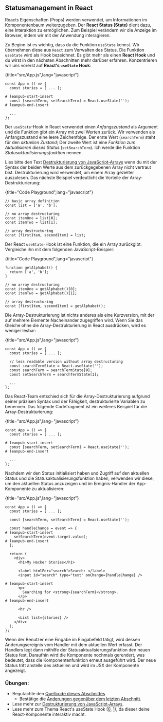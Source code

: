 ## Statusmanagement in React

Reacts Eigenschaften (Props) werden verwendet, um Informationen im Komponentenbaum weiterzugeben. Der **React Status (State)** dient dazu, eine Interaktion zu ermöglichen. Zum Beispiel verändern wir die Anzeige im Browser, indem wir mit der Anwendung interagieren.

Zu Beginn ist es wichtig, dass du die Funktion `useState` kennst. Wir übernehmen diese aus `React` zum Verwalten des Status. Die Funktion `useState` wird als Hook bezeichnet. Es gibt mehr als einen **React Hook** und du wirst in den nächsten Abschnitten mehr darüber erfahren. Konzentrieren wir uns vorerst auf **React's `useState` Hook**:

{title="src/App.js",lang="javascript"}
~~~~~~~
const App = () => {
  const stories = [ ... ];

# leanpub-start-insert
  const [searchTerm, setSearchTerm] = React.useState('');
# leanpub-end-insert

  ...
};
~~~~~~~

Der `useState`-Hook in React verwendet einen *Anfangszustand* als Argument und die Funktion gibt ein Array mit zwei Werten zurück. Wir verwenden als Anfangszustand eine leere Zeichenfolge. Der erste Wert (`searchTerm`) steht für den *aktuellen Zustand*; Der zweite Wert ist eine *Funktion zum Aktualisieren dieses Status* (`setSearchTerm`). Ich werde die Funktion *Statusaktualisierungsfunktion* nennen.

Lies bitte den Text [Destrukturierung von JavaScript-Arrays](https://developer.mozilla.org/de/docs/Web/JavaScript/Reference/Operators/Destrukturierende_Zuweisung)  wenn du mit der Syntax der beiden Werte aus dem zurückgegebenen Array nicht vertraut bist. Destrukturierung  wird verwendet, um einem Array gezielter auszulesen. Das nächste Beispiel verdeutlicht die Vorteile der  Array-Destrukturierung:

{title="Code Playground",lang="javascript"}
~~~~~~~
// basic array definition
const list = ['a', 'b'];

// no array destructuring
const itemOne = list[0];
const itemTwo = list[1];

// array destructuring
const [firstItem, secondItem] = list;
~~~~~~~

Der React `useState`-Hook ist eine Funktion, die ein Array zurückgibt. Vergleiche ihn mit dem folgenden JavaScript-Beispiel:

{title="Code Playground",lang="javascript"}
~~~~~~~
function getAlphabet() {
  return ['a', 'b'];
}

// no array destructuring
const itemOne = getAlphabet()[0];
const itemTwo = getAlphabet()[1];

// array destructuring
const [firstItem, secondItem] = getAlphabet();
~~~~~~~

Die Array-Destrukturierung ist nichts anderes als eine Kurzversion, mit der auf mehrere Elemente Nacheinander zugegriffen wird. Wenn Sie das Gleiche ohne die Array-Destrukturierung in React ausdrücken, wird es weniger lesbar:

{title="src/App.js",lang="javascript"}
~~~~~~~
const App = () => {
  const stories = [ ... ];

  // less readable version without array destructuring
  const searchTermState = React.useState('');
  const searchTerm = searchTermState[0];
  const setSearchTerm = searchTermState[1];

  ...
};
~~~~~~~

Das React-Team entschied sich für die Array-Destrukturierung aufgrund seiner präzisen Syntax und der Fähigkeit, destrukturierte Variablen zu benennen. Das folgende Codefragment ist ein weiteres Beispiel für die Array-Destrukturierung:

{title="src/App.js",lang="javascript"}
~~~~~~~
const App = () => {
  const stories = [ ... ];

# leanpub-start-insert
  const [searchTerm, setSearchTerm] = React.useState('');
# leanpub-end-insert

  ...
};
~~~~~~~

Nachdem wir den Status initialisiert haben und Zugriff auf den aktuellen Status und die Statusaktualisierungsfunktion haben, verwenden wir diese, um den aktuellen Status anzuzeigen und im Ereignis-Handler der App-Komponente zu aktualisieren:

{title="src/App.js",lang="javascript"}
~~~~~~~
const App = () => {
  const stories = [ ... ];

  const [searchTerm, setSearchTerm] = React.useState('');

  const handleChange = event => {
# leanpub-start-insert
    setSearchTerm(event.target.value);
# leanpub-end-insert
  };

  return (
    <div>
      <h1>My Hacker Stories</h1>

      <label htmlFor="search">Search: </label>
      <input id="search" type="text" onChange={handleChange} />

# leanpub-start-insert
      <p>
        Searching for <strong>{searchTerm}</strong>.
      </p>
# leanpub-end-insert

      <hr />

      <List list={stories} />
    </div>
  );
};
~~~~~~~

Wenn der Benutzer eine Eingabe im Eingabefeld tätigt, wird dessen Änderungsereignis vom Handler mit dem aktuellen Wert erfasst. Der Handlers legt dann mithilfe der Statusaktualisierungsfunktion den neuen Status fest. Daraufhin wird die Komponente nochmals gerendert, was bedeutet, dass die Komponentenfunktion erneut ausgeführt wird. Der neue Status tritt anstelle des aktuellen und wird im JSX der Komponente angezeigt.

### Übungen:

* Begutachte den [Quellcode dieses Abschnittes](https://codesandbox.io/s/github/the-road-to-learn-react/hacker-stories/tree/hs/React-State).
  * Bestätige die [Änderungen gegenüber dem letzten Abschnitt](https://github.com/the-road-to-learn-react/hacker-stories/compare/hs/React-Props...hs/React-State?expand=1).
* Lese mehr zur [Destrukturierung von JavaScript-Arrays](https://developer.mozilla.org/de/docs/Web/JavaScript/Reference/Operators/Destructuring_assignment#Array_destructuring).
* Lese mehr zum Thema React's useState Hook ([0](https://www.robinwieruch.de/react-usestate-hook), [1](https://reactjs.org/docs/hooks-state.html)), da dieser deine React-Komponente interaktiv macht.
